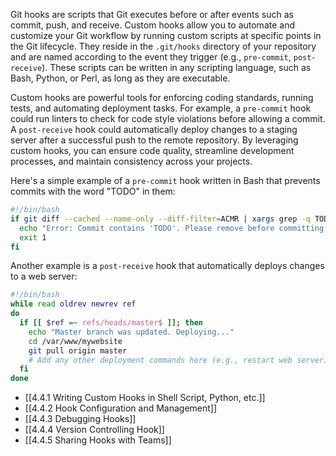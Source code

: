 Git hooks are scripts that Git executes before or after events such as commit, push, and receive. Custom hooks allow you to automate and customize your Git workflow by running custom scripts at specific points in the Git lifecycle. They reside in the `.git/hooks` directory of your repository and are named according to the event they trigger (e.g., `pre-commit`, `post-receive`). These scripts can be written in any scripting language, such as Bash, Python, or Perl, as long as they are executable.

Custom hooks are powerful tools for enforcing coding standards, running tests, and automating deployment tasks. For example, a `pre-commit` hook could run linters to check for code style violations before allowing a commit. A `post-receive` hook could automatically deploy changes to a staging server after a successful push to the remote repository. By leveraging custom hooks, you can ensure code quality, streamline development processes, and maintain consistency across your projects.

Here's a simple example of a `pre-commit` hook written in Bash that prevents commits with the word "TODO" in them:

```bash
#!/bin/bash
if git diff --cached --name-only --diff-filter=ACMR | xargs grep -q TODO; then
  echo "Error: Commit contains 'TODO'. Please remove before committing."
  exit 1
fi
```

Another example is a `post-receive` hook that automatically deploys changes to a web server:

```bash
#!/bin/bash
while read oldrev newrev ref
do
  if [[ $ref =~ refs/heads/master$ ]]; then
    echo "Master branch was updated. Deploying..."
    cd /var/www/mywebsite
    git pull origin master
    # Add any other deployment commands here (e.g., restart web server)
  fi
done
```

- [[4.4.1 Writing Custom Hooks in Shell Script, Python, etc.]]
- [[4.4.2 Hook Configuration and Management]]
- [[4.4.3 Debugging Hooks]]
- [[4.4.4 Version Controlling Hook]]
- [[4.4.5 Sharing Hooks with Teams]]